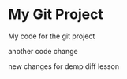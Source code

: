 # My Git Project

My code for the git project

another code change
  
  
  new changes for demp diff lesson
